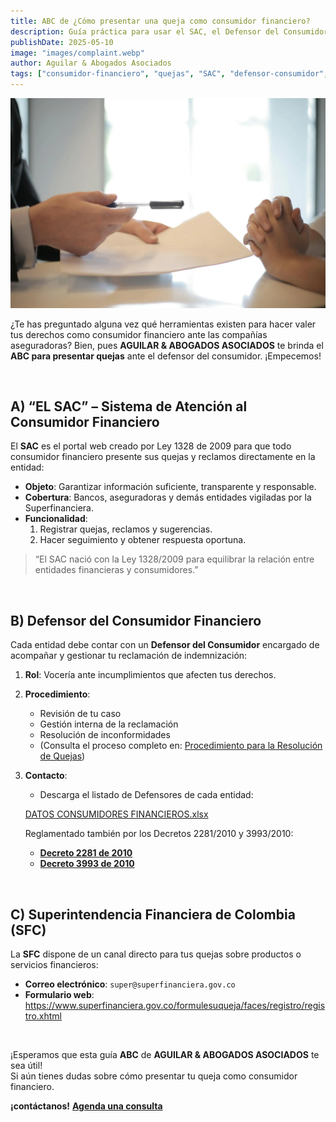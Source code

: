 ```yaml
---
title: ABC de ¿Cómo presentar una queja como consumidor financiero?
description: Guía práctica para usar el SAC, el Defensor del Consumidor Financiero y la Superintendencia Financiera de Colombia al presentar reclamaciones.
publishDate: 2025-05-10
image: "images/complaint.webp"
author: Aguilar & Abogados Asociados
tags: ["consumidor-financiero", "quejas", "SAC", "defensor-consumidor", "SFC"]
---
```


![alt text](images/complaint.webp)


¿Te has preguntado alguna vez qué herramientas existen para hacer valer tus derechos como consumidor financiero ante las compañías aseguradoras? Bien, pues **AGUILAR & ABOGADOS ASOCIADOS** te brinda el **ABC para presentar quejas** ante el defensor del consumidor. ¡Empecemos!

<br>

## A) “EL SAC” – Sistema de Atención al Consumidor Financiero

El **SAC** es el portal web creado por Ley 1328 de 2009 para que todo consumidor financiero presente sus quejas y reclamos directamente en la entidad:

- **Objeto**: Garantizar información suficiente, transparente y responsable.  
- **Cobertura**: Bancos, aseguradoras y demás entidades vigiladas por la Superfinanciera.  
- **Funcionalidad**:  
  1. Registrar quejas, reclamos y sugerencias.  
  2. Hacer seguimiento y obtener respuesta oportuna.

> “El SAC nació con la Ley 1328/2009 para equilibrar la relación entre entidades financieras y consumidores.”  

<br>

## B) Defensor del Consumidor Financiero

Cada entidad debe contar con un **Defensor del Consumidor** encargado de acompañar y gestionar tu reclamación de indemnización:

1. **Rol**: Vocería ante incumplimientos que afecten tus derechos.  
2. **Procedimiento**:  
   - Revisión de tu caso  
   - Gestión interna de la reclamación  
   - Resolución de inconformidades  
   - (Consulta el proceso completo en: 
   [Procedimiento para la Resolución de Quejas](Procedimiento_para_la_Resolucion_de_Quejas.pdf))  

3. **Contacto**:  
   - Descarga el listado de Defensores de cada entidad:

   [DATOS CONSUMIDORES FINANCIEROS.xlsx](DATOS_CONSUMIDORES_FINANCIEROS.xlsx)  

    Reglamentado también por los Decretos 2281/2010 y 3993/2010:
    - [**Decreto 2281 de 2010**](https://www.funcionpublica.gov.co/eva/gestornormativo/norma.php?i=3994)  
    - [**Decreto 3993 de 2010**](https://www.funcionpublica.gov.co/eva/gestornormativo/norma.php?i=40640)  


<br>

## C) Superintendencia Financiera de Colombia (SFC)

La **SFC** dispone de un canal directo para tus quejas sobre productos o servicios financieros:

- **Correo electrónico**: `super@superfinanciera.gov.co`  
- **Formulario web**:  
  https://www.superfinanciera.gov.co/formulesuqueja/faces/registro/registro.xhtml 
  
<br> 

¡Esperamos que esta guía **ABC** de **AGUILAR & ABOGADOS ASOCIADOS** te sea útil!  
Si aún tienes dudas sobre cómo presentar tu queja como consumidor financiero.



**¡contáctanos!** 
[**Agenda una consulta**](/contacto)


